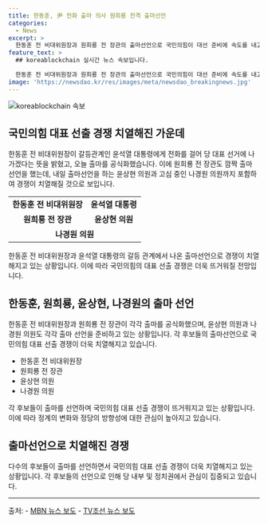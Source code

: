 ```yaml
---
title: 한동훈, 尹 전화 출마 의사 원희룡 전격 출마선언
categories:
  - News
excerpt: >
  한동훈 전 비대위원장과 원희룡 전 장관의 출마선언으로 국민의힘이 대선 준비에 속도를 내고 있습니다. 한 전 위원장과의 긴장 관계를 뒤로 한 윤석열 대통령은 한 전 위원장의 출마의사를 지지하는 모습을 보이며 당내의 우려를 덜어내고자 했습니다. 이에 윤상현 의원과 나경원 의원의 출마 가능성까지 떠오르며 치열한 경쟁이 예상됩니다.
feature_text: >
  ## koreablockchain 실시간 뉴스 속보입니다.

  한동훈 전 비대위원장과 원희룡 전 장관의 출마선언으로 국민의힘이 대선 준비에 속도를 내고 있습니다. 한 전 위원장과의 긴장 관계를 뒤로 한 윤석열 대통령은 한 전 위원장의 출마의사를 지지하는 모습을 보이며 당내의 우려를 덜어내고자 했습니다. 이에 윤상현 의원과 나경원 의원의 출마 가능성까지 떠오르며 치열한 경쟁이 예상됩니다.
image: 'https://newsdao.kr/res/images/meta/newsdao_breakingnews.jpg'
---
```


<p><img src="https://newsdao.kr/res/images/meta/newsdao_breakingnews.jpg" alt="koreablockchain 속보" /></p>

<h2 data-ke-size="size26">국민의힘 대표 선출 경쟁 치열해진 가운데</h2>

<p data-ke-size="size16">한동훈 전 비대위원장이 갈등관계인 윤석열 대통령에게 전화를 걸어 당 대표 선거에 나가겠다는 뜻을 밝혔고, 오늘 출마를 공식화했습니다. 이에 원희룡 전 장관도 깜짝 출마 선언을 했는데, 내일 출마선언을 하는 윤상현 의원과 고심 중인 나경원 의원까지 포함하여 경쟁이 치열해질 것으로 보입니다.</p>

<table>
  <tr>
    <td style="text-align: center; height: 17px;"><b>한동훈 전 비대위원장</b></td>
    <td style="text-align: center; height: 17px;"><b>윤석열 대통령</b></td>
  </tr>
  <tr>
    <td style="text-align: center; height: 17px;"><b>원희룡 전 장관</b></td>
    <td style="text-align: center; height: 17px;"><b>윤상현 의원</b></td>
  </tr>
  <tr>
    <td colspan="2" style="text-align: center; height: 17px;"><b>나경원 의원</b></td>
  </tr>
</table>

<p data-ke-size="size16">한동훈 전 비대위원장과 윤석열 대통령의 갈등 관계에서 나온 출마선언으로 경쟁이 치열해지고 있는 상황입니다. 이에 따라 국민의힘의 대표 선출 경쟁은 더욱 뜨거워질 전망입니다.</p>

<h2 data-ke-size="size26">한동훈, 원희룡, 윤상현, 나경원의 출마 선언</h2>

<p data-ke-size="size16">한동훈 전 비대위원장과 원희룡 전 장관이 각각 출마를 공식화했으며, 윤상현 의원과 나경원 의원도 각각 출마 선언을 준비하고 있는 상황입니다. 각 후보들의 출마선언으로 국민의힘 대표 선출 경쟁이 더욱 치열해지고 있습니다.</p>

<ul>
  <li>한동훈 전 비대위원장</li>
  <li>원희룡 전 장관</li>
  <li>윤상현 의원</li>
  <li>나경원 의원</li>
</ul>

<p data-ke-size="size16">각 후보들이 출마를 선언하며 국민의힘 대표 선출 경쟁이 뜨거워지고 있는 상황입니다. 이에 따라 정계의 변화와 정당의 방향성에 대한 관심이 높아지고 있습니다.</p>

<h2 data-ke-size="size26">출마선언으로 치열해진 경쟁</h2>

<p data-ke-size="size16">다수의 후보들이 출마를 선언하면서 국민의힘 대표 선출 경쟁이 더욱 치열해지고 있는 상황입니다. 각 후보들의 선언으로 인해 당 내부 및 정치권에서 관심이 집중되고 있습니다.</p>

<hr>

<p>출처:
- <a href="https://www.yna.co.kr/view/AKR20220920083551504?input=1195m">MBN 뉴스 보도</a>
- <a href="https://news.tvchosun.com/site/data/html_dir/2022/09/20/2022092090175.html">TV조선 뉴스 보도</a></p>

